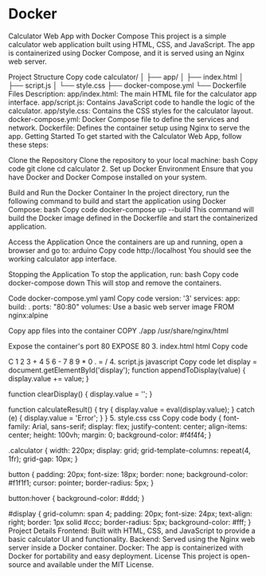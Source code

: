 # Docker
Calculator Web App with Docker Compose This project is a simple calculator web application built using HTML, CSS, and JavaScript. The app is containerized using Docker Compose, and it is served using an Nginx web server.

Project Structure Copy code calculator/ │ ├── app/ │ ├── index.html │ ├── script.js │ └── style.css ├── docker-compose.yml └── Dockerfile Files Description: app/index.html: The main HTML file for the calculator app interface. app/script.js: Contains JavaScript code to handle the logic of the calculator. app/style.css: Contains the CSS styles for the calculator layout. docker-compose.yml: Docker Compose file to define the services and network. Dockerfile: Defines the container setup using Nginx to serve the app. Getting Started To get started with the Calculator Web App, follow these steps:

Clone the Repository Clone the repository to your local machine:
bash Copy code git clone cd calculator 2. Set up Docker Environment Ensure that you have Docker and Docker Compose installed on your system.

Build and Run the Docker Container In the project directory, run the following command to build and start the application using Docker Compose:
bash Copy code docker-compose up --build This command will build the Docker image defined in the Dockerfile and start the containerized application.

Access the Application Once the containers are up and running, open a browser and go to:
arduino Copy code http://localhost You should see the working calculator app interface.

Stopping the Application To stop the application, run:
bash Copy code docker-compose down This will stop and remove the containers.

Code
docker-compose.yml yaml Copy code version: '3' services: app: build: . ports:
"80:80" volumes:
Use a basic web server image
FROM nginx:alpine

Copy app files into the container
COPY ./app /usr/share/nginx/html

Expose the container's port 80
EXPOSE 80 3. index.html html Copy code

<title>Calculator</title>
C 1 2 3 + 4 5 6 - 7 8 9 * 0 . = /
<script src="script.js"></script> 4. script.js javascript Copy code let display = document.getElementById('display');
function appendToDisplay(value) { display.value += value; }

function clearDisplay() { display.value = ''; }

function calculateResult() { try { display.value = eval(display.value); } catch (e) { display.value = 'Error'; } } 5. style.css css Copy code body { font-family: Arial, sans-serif; display: flex; justify-content: center; align-items: center; height: 100vh; margin: 0; background-color: #f4f4f4; }

.calculator { width: 220px; display: grid; grid-template-columns: repeat(4, 1fr); grid-gap: 10px; }

button { padding: 20px; font-size: 18px; border: none; background-color: #f1f1f1; cursor: pointer; border-radius: 5px; }

button:hover { background-color: #ddd; }

#display { grid-column: span 4; padding: 20px; font-size: 24px; text-align: right; border: 1px solid #ccc; border-radius: 5px; background-color: #fff; } Project Details Frontend: Built with HTML, CSS, and JavaScript to provide a basic calculator UI and functionality. Backend: Served using the Nginx web server inside a Docker container. Docker: The app is containerized with Docker for portability and easy deployment. License This project is open-source and available under the MIT License.

